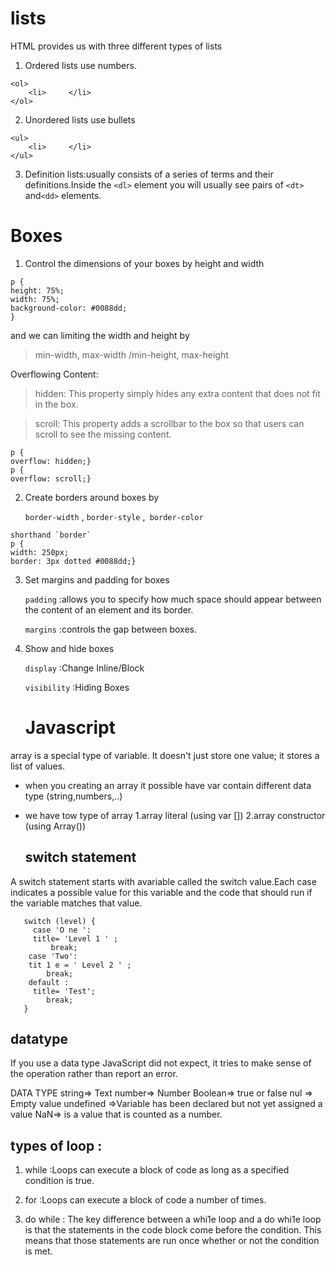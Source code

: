 # lists 
HTML provides us with three different types of lists
1. Ordered lists use numbers.

```
<ol>
    <li>     </li>
</ol>
```

2. Unordered lists use bullets

```
<ul>
    <li>     </li>
</ul>
```

3. Definition lists:usually consists of a series of terms and
their definitions.Inside the `<dl>` element you will
usually see pairs of `<dt>` and`<dd>` elements.

# Boxes
1. Control the dimensions of your boxes by height and width 

```
p {
height: 75%;
width: 75%;
background-color: #0088dd;
}
```

and we can limiting the width and height by

> min-width, max-width /min-height, max-height

Overflowing Content:

> hidden: This property simply hides any extra content that does not fit in the box.

> scroll: This property adds a scrollbar to the box so that users can scroll to see the missing content.

```
p {
overflow: hidden;}
p {
overflow: scroll;}
```

2. Create borders around boxes by

   `border-width` , `border-style` ,` border-color`

```
shorthand `border`
p {
width: 250px;
border: 3px dotted #0088dd;}

```

3. Set margins and padding for boxes

   `padding` :allows you to specify how much space should appear between the content of an element and its border.

   `margins` :controls the gap between boxes.

4. Show and hide boxes

   `display` :Change Inline/Block

   `visibility` :Hiding Boxes

   # Javascript
  array is a special type of variable. It doesn't just store one value; it stores a list of values.
  * when you creating an array it possible have var contain different data type (string,numbers,..)
  * we have tow type of array
  1.array literal (using var [])
  2.array constructor (using Array())

    ## switch statement
   A switch statement starts with avariable called the switch value.Each case indicates a possible value for this variable and the code that should run if the variable matches that value.

```
   switch (level) {
     case 'O ne ':
     title= 'Level 1 ' ;
         break;
    case 'Two':
    tit 1 e = ' Level 2 ' ;
        break;
    default :
     title= 'Test';
        break;
   }
```

   ## datatype

   If you use a data type JavaScript did not expect, it tries to make sense of the operation rather than report an error.

DATA TYPE 
string=> Text
number=> Number
Boolean=> true or false
nul => Empty value
undefined =>Variable has been declared but not yet assigned a value
NaN=> is a value that is counted as a number.

   ## types of loop :

 1. while :Loops can execute a block of code as long as a specified condition is true.

 2. for :Loops can execute a block of code a number of times.

 3. do while : The key difference between a whi1e loop and a do whi1e loop is that the statements in the code block    come before the condition. This means that those statements are run once whether or not the condition is met.